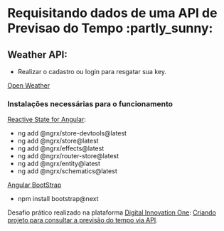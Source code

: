 <h1>Requisitando dados de uma API de Previsao do Tempo :partly_sunny:</h1>


<h2>Weather API:</h2>

- Realizar o cadastro ou login para resgatar sua key.

[Open Weather](https://openweathermap.org/api "Open Weather")

<h3>Instalações necessárias para o funcionamento</h3>

[Reactive State for Angular](https://ngrx.io/guide/store "Reactive State for Angular"):


- ng add @ngrx/store-devtools@latest
- ng add @ngrx/store@latest
- ng add @ngrx/effects@latest
- ng add @ngrx/router-store@latest
- ng add @ngrx/entity@latest
- ng add @ngrx/schematics@latest

 
[Angular BootStrap](https://getbootstrap.com/docs/5.0/getting-started/download/ "Angular BootStrap")
 
- npm install bootstrap@next


Desafio prático realizado na plataforma [Digital Innovation One](https://web.digitalinnovation.one/home "Digital Innovation One"): [Criando projeto para consultar a previsão do tempo via API](https://web.digitalinnovation.one/project/criando-projeto-para-consultar-a-previsao-do-tempo-via-api/learning/b3006cd0-6980-4dda-9760-7ff00e1ae134?back=/track/everis-fullstack-developer&bootcamp_id=4783a045-fcd6-4074-b5b7-4e85cab84888).
